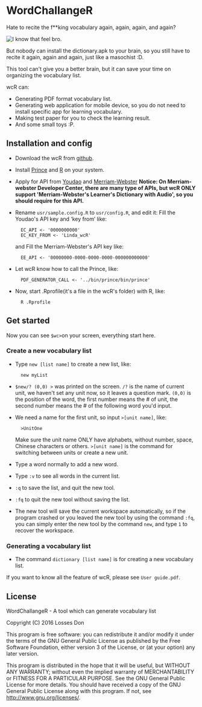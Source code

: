 WordChallangeR
================

Hate to recite the f**king vocabulary again, again, again, and again?

![I know that feel bro.](http://7fvi7e.com1.z0.glb.clouddn.com/notalone)

But nobody can install the dictionary.apk to your brain, so you still have to 
recite it again, again and again, just like a masochist :D.

This tool can't give you a better brain, but it can save your time on organizing
the vocabulary list.

wcR can:
* Generating PDF format vocabulary list.
* Generating web application for mobile device, so you do not need to install
  specific app for learning vocabulary.
* Making test paper for you to check the learning result.
* And some small toys :P.

 Installation and config
-------------------------
* Download the wcR from [github](https://github.com/Losses/WordChallengeR.git).
* Install [Prince](http://www.princexml.com/download/) and 
   [R](https://www.r-project.org/) on your system.
* Apply for API from [Youdao](http://fanyi.youdao.com/openapi?path=data-mode)
   and [Merriam-Webster](http://www.dictionaryapi.com/)
   **Notice: On Merriam-webster Developer Center, there are many type of APIs,
   but wcR ONLY support 'Merriam-Webster's Learner's Dictionary with Audio', 
   so you should require for this API.**
* Rename `usr/sample.config.R` to `usr/config.R`, and edit it: Fill the Youdao's
  API key and ‘key from’ like:

        EC_API <- '0000000000'
        EC_KEY_FROM <- 'Linda_wcR'

   and Fill the Merriam-Webster's API key like:

        EE_API <- '00000000-0000-0000-0000-000000000000'

* Let wcR know how to call the Prince, like:

        PDF_GENERATOR_CALL <- '../bin/prince/bin/prince'

* Now, start .Rprofile(it's a file in the wcR's folder) with R, like:

        R .Rprofile

 Get started
-------------
Now you can see `$wc>`on your screen, everything start here.

### Create a new vocabulary list
* Type `new [list name]` to create a new list, like:

        new myList

* `$new/? (0,0) >` was printed on the screen. `/?` is the name of current unit,
  we haven't set any unit now, so it leaves a question mark. `(0,0)` is the 
  position of the word, the first number means the # of unit, the second number
  means the # of the following word you'd input.
* We need a name for the first unit, so input `>[unit name]`, like:

        >UnitOne

  Make sure the unit name ONLY have alphabets, without number, space, Chinese
  characters or others. `>[unit name]` is the command for switching between 
  units or create a new unit.
 * Type a word normally to add a new word.
 * Type `:v` to see all words in the current list.
 * `:q` to save the list, and quit the new tool.
 * `:fq` to quit the new tool without saving the list.
 * The new tool will save the current workspace automatically, so if the program
   crashed or you leaved the new tool by using the command `:fq`, you can simply
   enter the new tool by the command `new`, and type `1` to recover the workspace.
   
### Generating a vocabulary list
 * The command `dictionary [list name]` is for creating a new vocabulary list.

If you want to know all the feature of wcR, please see `User guide.pdf`.

 License
---------
WordChallangeR - A tool which can generate vocabulary list

Copyright (C) 2016 Losses Don

This program is free software: you can redistribute it and/or modify it under the
terms of the GNU General Public License as published by the Free Software 
Foundation, either version 3 of the License, or (at your option) any later version.

This program is distributed in the hope that it will be useful, but WITHOUT ANY 
WARRANTY; without even the implied warranty of MERCHANTABILITY or FITNESS FOR A 
PARTICULAR PURPOSE. See the GNU General Public License for more details.
You should have received a copy of the GNU General Public License along with this 
program. If not, see <http://www.gnu.org/licenses/>.
